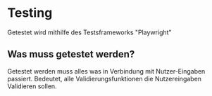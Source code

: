 # Testing

Getestet wird mithilfe des Testsframeworks "Playwright"

## Was muss getestet werden?

Getestet werden muss alles was in Verbindung mit Nutzer-Eingaben passiert. Bedeutet, alle Validierungsfunktionen die Nutzereingaben Validieren sollen.
